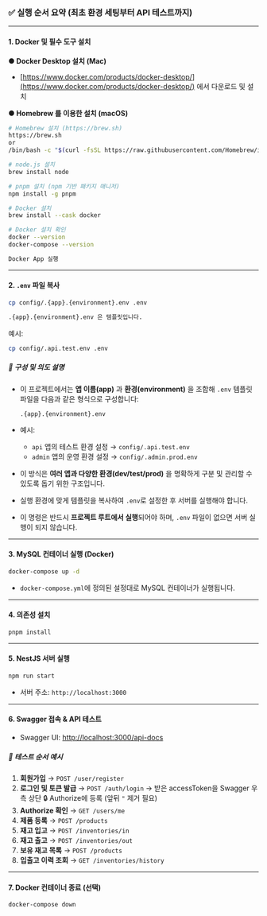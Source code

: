 ### ✅ 실행 순서 요약 (최초 환경 세팅부터 API 테스트까지)

---

#### 1. Docker 및 필수 도구 설치

**● Docker Desktop 설치 (Mac)**

* [https://www.docker.com/products/docker-desktop/](https://www.docker.com/products/docker-desktop/) 에서 다운로드 및 설치

**● Homebrew 를 이용한 설치 (macOS)**

```bash
# Homebrew 설치 (https://brew.sh)
https://brew.sh
or
/bin/bash -c "$(curl -fsSL https://raw.githubusercontent.com/Homebrew/install/HEAD/install.sh)"

# node.js 설치
brew install node

# pnpm 설치 (npm 기반 패키지 매니저)
npm install -g pnpm

# Docker 설치
brew install --cask docker

# Docker 설치 확인
docker --version
docker-compose --version

Docker App 실행
```

---

#### 2. `.env` 파일 복사

```bash
cp config/.{app}.{environment}.env .env

.{app}.{environment}.env 은 템플릿입니다.
```

예시:

```bash
cp config/.api.test.env .env
```

##### 📌 구성 및 의도 설명

* 이 프로젝트에서는 **앱 이름(app)** 과 **환경(environment)** 을 조합해 `.env` 템플릿 파일을 다음과 같은 형식으로 구성합니다:

  ```
  .{app}.{environment}.env
  ```

* 예시:

  * `api` 앱의 테스트 환경 설정 → `config/.api.test.env`
  * `admin` 앱의 운영 환경 설정 → `config/.admin.prod.env`

* 이 방식은 **여러 앱과 다양한 환경(dev/test/prod)** 을 명확하게 구분 및 관리할 수 있도록 돕기 위한 구조입니다.

* 실행 환경에 맞게 템플릿을 복사하여 `.env`로 설정한 후 서버를 실행해야 합니다.

* 이 명령은 반드시 **프로젝트 루트에서 실행**되어야 하며, `.env` 파일이 없으면 서버 실행이 되지 않습니다.

---

#### 3. MySQL 컨테이너 실행 (Docker)

```bash
docker-compose up -d
```

* `docker-compose.yml`에 정의된 설정대로 MySQL 컨테이너가 실행됩니다.

---

#### 4. 의존성 설치

```bash
pnpm install
```

---

#### 5. NestJS 서버 실행

```bash
npm run start
```

* 서버 주소: `http://localhost:3000`

---

#### 6. Swagger 접속 & API 테스트

* Swagger UI: [http://localhost:3000/api-docs](http://localhost:3000/api-docs)

##### 🔄 테스트 순서 예시

1. **회원가입** → `POST /user/register`
2. **로그인 및 토큰 발급** → `POST /auth/login` → 받은 accessToken을 Swagger 우측 상단 🔒 Authorize에 등록 (앞뒤 `"` 제거 필요)
3. **Authorize 확인** → `GET /users/me`
3. **제품 등록** → `POST /products`
4. **재고 입고** → `POST /inventories/in`
5. **재고 출고** → `POST /inventories/out`
6. **보유 재고 목록** → `POST /products`
7. **입출고 이력 조회** → `GET /inventories/history`

---

#### 7. Docker 컨테이너 종료 (선택)

```bash
docker-compose down
```
